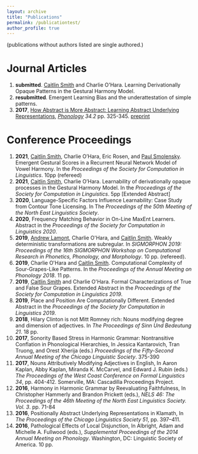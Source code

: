 ```yaml
---
layout: archive
title: "Publications"
permalink: /publicationtest/
author_profile: true
---
```

(publications without authors listed are single authored.)

# Journal Articles
1. **submitted**. [Caitlin Smith](https://caitlinsmith14.github.io) and Charlie O'Hara. Learning Derivationally Opaque Patterns in the Gestural Harmony Model.
1. **resubmitted**. Emergent Learning Bias and the underattestation of simple patterns.
1. **2017**, [How Abstract is More Abstract: Learning Abstract Underlying Representations](https://www.cambridge.org/core/journals/phonology/article/how-abstract-is-more-abstract-learning-abstract-underlying-representations/BC4D70D95018D3812C4BFECD480BF794), *[Phonology](https://www.cambridge.org/core/journals/phonology) 34.2* pp. 325-345. [preprint](https://charlieohara.github.io/files/phonologyabstractURsREVISION.pdf)


# Conference Proceedings
1. **2021**, [Caitlin Smith](https://caitlinsmith14.github.io), Charlie O’Hara, Eric Rosen, and [Paul Smolensky](https://www.microsoft.com/en-us/research/people/psmo/). Emergent Gestural Scores in a Recurrent Neural Network Model of Vowel Harmony. In the *Proceedings of the Society for Computation in Linguistics*. 10pp (refereed)
1. **2021**, [Caitlin Smith](https://caitlinsmith14.github.io), Charlie O’Hara. Learnability of derivationally opaque processes in the Gestural Harmony Model. In the *Proceedings of the Society for Computation in Linguistics*. 5pp [Extended Abstract]
1. **2020**, Language-Specific Factors Influence Learnability: Case Study from Contour Tone Licensing. In The *Proceedings of the 50th Meeting of the North East Linguistics Society*.
1. **2020**, Frequency Matching Behavior in On-Line MaxEnt Learners. Abstract in the *Proceedings of the Society for Computation in Linguistics 2020*.
1. **2019**, [Andrew Lamont](https://aphonologist.github.io/), Charlie O'Hara, and [Caitlin Smith](https://caitlinsmith14.github.io). Weakly deterministic transformations are subregular. In *SIGMORPHON 2019: Proceedings of the 16th SIGMORPHON Workshop on Computational Research in Phonetics, Phonology, and Morphology*. 10 pp. (refereed).
2. **2019**, Charlie O'Hara and [Caitlin Smith](https://caitlinsmith14.github.io). Computational Complexity of Sour-Grapes-Like Patterns. In the *Proceedings of the Annual Meeting on Phonology 2018*. 11 pp.
3. **2019**, [Caitlin Smith](https://caitlinsmith14.github.io) and Charlie O'Hara. Formal Characterizations of True and False Sour Grapes. Extended Abstract in the *Proceedings of the Society for Computation in Linguistics 2019*.
4. **2019**, Place and Position Are Computationally Different. Extended Abstract in the *Proceedings of the Society for Computation in Linguistics 2019*.
5. **2018**, Hilary Clinton is not Mitt Romney rich: Nouns modifying degree and dimension of adjectives. In *The Proceedings of Sinn Und Bedeutung 21*. 18 pp. 
6. **2017**, Sonority Based Stress in Harmonic Grammar: Nontransitive Conflation in Phonological Hierarchies, In Jessica Kantarovich, Tran Truong, and Orest Xherija (eds.) *Proceedings of the Fifty-Second Annual Meeting of the Chicago Linguistic Society*. 375-390
7. **2017**, Nouns Attributively Modifying Adjectives in English, In Aaron Kaplan, Abby Kaplan, Miranda K. McCarvel, and Edward J. Rubin (eds.) *The Proceedings of the West Coast Conference on Formal Linguistics 34*, pp. 404-412. Somerville, MA: Cascadilla Proceedings Project.
8. **2016**, Harmony in Harmonic Grammar by Reevaluating Faithfulness, In Christopher Hammerly and Brandon Prickett (eds.), *NELS 46: The Proceedings of the 46th Meeting of the North East Linguistics Society. Vol. 3*. pp. 71-84
9. **2016**, Positionally Abstract Underlying Representations in Klamath, In *The Proceedings of the Chicago Linguistics Society 51*, pp. 397–411.
10. **2016**, Pathological Effects of Local Disjunction, In Albright, Adam and Michelle A. Fullwood (eds.), *Supplemental Proceedings of the 2014 Annual Meeting on Phonology*. Washington, DC: Linguistic Society of America. 10 pp.
